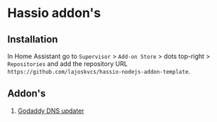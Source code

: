 # Hassio addon's

## Installation

In Home Assistant go to `Supervisor` > `Add-on Store` > dots top-right > `Repositories` and add the repository URL `https://github.com/lajoskvcs/hassio-nodejs-addon-template`.

## Addon's

1. [Godaddy DNS updater](/godaddy-dns-updater)
